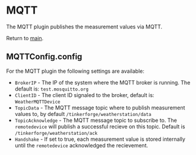 # MQTT

The MQTT plugin publishes the measurement values via MQTT.

Return to [main](./../Readme.md).

## MQTTConfig.config

For the MQTT plugin the following settings are available:

* `BrokerIP` - The IP of the system where the MQTT broker is running. The default is: `test.mosquitto.org`
* `ClientID` - The client ID signaled to the broker, default is: `WeatherMQTTDevice`
* `TopicData` - The MQTT message topic where to publish measurement values to, by default `/tinkerforge/weatherstation/data`
* `TopicAcknowledge` - The MQTT message topic to subscribe to. The `remotedevice` will publish a successful recieve on this topic. Default is `/tinkerforge/weatherstation/ack`
* `Handshake` - If set to true, each measurement value is stored internally until the `remotedevice` acknowledged the recievement.
